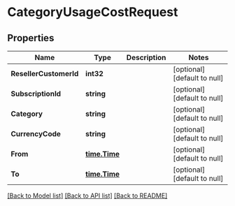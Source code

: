 # CategoryUsageCostRequest

## Properties
Name | Type | Description | Notes
------------ | ------------- | ------------- | -------------
**ResellerCustomerId** | **int32** |  | [optional] [default to null]
**SubscriptionId** | **string** |  | [optional] [default to null]
**Category** | **string** |  | [optional] [default to null]
**CurrencyCode** | **string** |  | [optional] [default to null]
**From** | [**time.Time**](time.Time.md) |  | [optional] [default to null]
**To** | [**time.Time**](time.Time.md) |  | [optional] [default to null]

[[Back to Model list]](../README.md#documentation-for-models) [[Back to API list]](../README.md#documentation-for-api-endpoints) [[Back to README]](../README.md)

